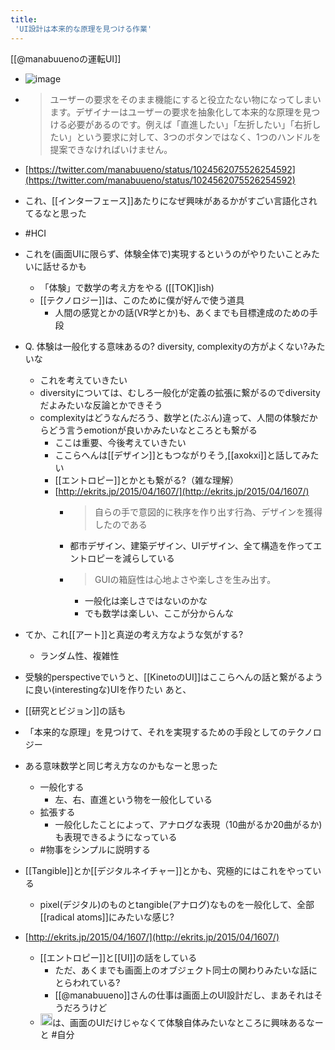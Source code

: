```yaml
---
title:
 'UI設計は本来的な原理を見つける作業'
---
```


[[@manabuuenoの運転UI]]
- ![image](https://gyazo.com/9cac2f8e210d25c4c3b24763db151d07/thumb/1000)
- > ユーザーの要求をそのまま機能にすると役立たない物になってしまいます。デザイナーはユーザーの要求を抽象化して本来的な原理を見つける必要があるのです。例えば「直進したい」「左折したい」「右折したい」という要求に対して、3つのボタンではなく、1つのハンドルを提案できなければいけません。
- [https://twitter.com/manabuueno/status/1024562075526254592](https://twitter.com/manabuueno/status/1024562075526254592)

- これ、[[インターフェース]]あたりになぜ興味があるかがすごい言語化されてるなと思った
- #HCI

- これを(画面UIに限らず、体験全体で)実現するというのがやりたいことみたいに話せるかも
    - 「体験」で数学の考え方をやる ([[TOK]]ish)
    - [[テクノロジー]]は、このために僕が好んで使う道具
        - 人間の感覚とかの話(VR学とか)も、あくまでも目標達成のための手段
- Q. 体験は一般化する意味あるの? diversity, complexityの方がよくない?みたいな
    - これを考えていきたい
    - diversityについては、むしろ一般化が定義の拡張に繋がるのでdiversityだよみたいな反論とかできそう
    - complexityはどうなんだろう、数学と(たぶん)違って、人間の体験だからどう言うemotionが良いかみたいなところとも繋がる
        - ここは重要、今後考えていきたい
        - ここらへんは[[デザイン]]ともつながりそう,[[axokxi]]と話してみたい
        - [[エントロピー]]とかとも繋がる?（雑な理解）
        - [http://ekrits.jp/2015/04/1607/](http://ekrits.jp/2015/04/1607/)
            - > 自らの手で意図的に秩序を作り出す行為、デザインを獲得したのである
            - 都市デザイン、建築デザイン、UIデザイン、全て構造を作ってエントロピーを減らしている
            - > GUIの箱庭性は心地よさや楽しさを生み出す。
                - 一般化は楽しさではないのかな
                - でも数学は楽しい、ここが分からんな
- てか、これ[[アート]]と真逆の考え方なような気がする?
    - ランダム性、複雑性
- 受験的perspectiveでいうと、[[KinetoのUI]]はここらへんの話と繋がるように良い(interestingな)UIを作りたい
あと、
- [[研究とビジョン]]の話も

- 「本来的な原理」を見つけて、それを実現するための手段としてのテクノロジー

- ある意味数学と同じ考え方なのかもなーと思った
    - 一般化する
        - 左、右、直進という物を一般化している
    - 拡張する
        - 一般化したことによって、アナログな表現（10曲がるか20曲がるか)も表現できるようになっている
    - #物事をシンプルに説明する

- [[Tangible]]とか[[デジタルネイチャー]]とかも、究極的にはこれをやっている
    - pixel(デジタル)のものとtangible(アナログ)なものを一般化して、全部[[radical atoms]]にみたいな感じ?

- [http://ekrits.jp/2015/04/1607/](http://ekrits.jp/2015/04/1607/)
    - [[エントロピー]]と[[UI]]の話をしている
        - ただ、あくまでも画面上のオブジェクト同士の関わりみたいな話にとらわれている?
        - [[@manabuueno]]さんの仕事は画面上のUI設計だし、まあそれはそうだろうけど
    - <img src='https://scrapbox.io/api/pages/blu3mo-public/blu3mo/icon' alt='blu3mo.icon' height="19.5"/>は、画面のUIだけじゃなくて体験自体みたいなところに興味あるなーと
#自分
